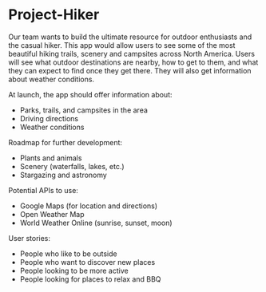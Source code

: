 # Project-Hiker

Our team wants to build the ultimate resource for outdoor enthusiasts and the casual hiker. This app would allow users to see some of the most beautiful hiking trails, scenery and campsites across North America.  Users will see what outdoor destinations are nearby, how to get to them, and what they can expect to find once they get there.  They will also get information about weather conditions.

At launch, the app should offer information about:
* Parks, trails, and campsites in the area
* Driving directions
* Weather conditions

Roadmap for further development:
* Plants and animals
* Scenery (waterfalls, lakes, etc.)
* Stargazing and astronomy

Potential APIs to use:
* Google Maps (for location and directions)
* Open Weather Map
* World Weather Online (sunrise, sunset, moon)

User stories:
* People who like to be outside
* People who want to discover new places
* People looking to be more active
* People looking for places to relax and BBQ
